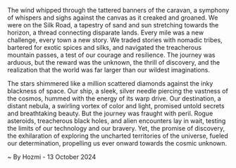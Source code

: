 
The wind whipped through the tattered banners of the caravan, a symphony of whispers and sighs against the canvas as it creaked and groaned. We were on the Silk Road, a tapestry of sand and sun stretching towards the horizon, a thread connecting disparate lands. Every mile was a new challenge, every town a new story. We traded stories with nomadic tribes, bartered for exotic spices and silks, and navigated the treacherous mountain passes, a test of our courage and resilience. The journey was arduous, but the reward was the unknown, the thrill of discovery, and the realization that the world was far larger than our wildest imaginations.

The stars shimmered like a million scattered diamonds against the inky blackness of space. Our ship, a sleek, silver needle piercing the vastness of the cosmos, hummed with the energy of its warp drive. Our destination, a distant nebula, a swirling vortex of color and light, promised untold secrets and breathtaking beauty. But the journey was fraught with peril. Rogue asteroids, treacherous black holes, and alien encounters lay in wait, testing the limits of our technology and our bravery. Yet, the promise of discovery, the exhilaration of exploring the uncharted territories of the universe, fueled our determination, propelling us ever onward towards the cosmic unknown. 

~ By Hozmi - 13 October 2024
